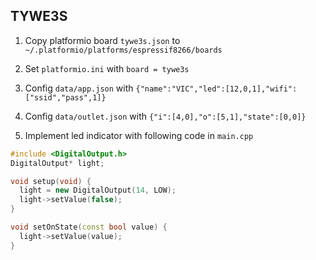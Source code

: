 ## TYWE3S

1. Copy platformio board `tywe3s.json` to `~/.platformio/platforms/espressif8266/boards`

2. Set `platformio.ini` with `board = tywe3s`

3. Config `data/app.json` with `{"name":"VIC","led":[12,0,1],"wifi":["ssid","pass",1]}`

4. Config `data/outlet.json` with `{"i":[4,0],"o":[5,1],"state":[0,0]}`

5. Implement led indicator with following code in `main.cpp`
```cpp
#include <DigitalOutput.h>
DigitalOutput* light;

void setup(void) {
  light = new DigitalOutput(14, LOW);
  light->setValue(false);
}

void setOnState(const bool value) {
  light->setValue(value);
}
```
